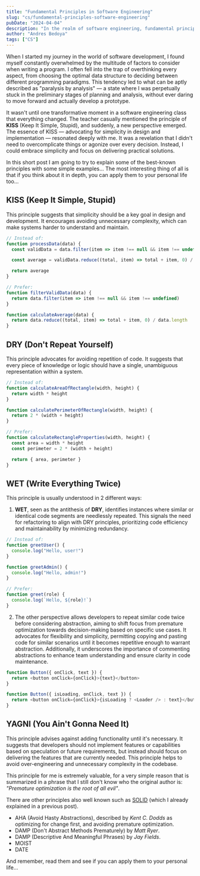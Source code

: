 ```yaml
---
title: "Fundamental Principles in Software Engineering"
slug: "cs/fundamental-principles-software-engineering"
pubDate: "2024-04-04"
description: "In the realm of software engineering, fundamental principles resembling guiding stars assist developers in navigating the intricacies of code. These principles, exemplified by DRY, KISS, WET, and YAGNI act as guiding lights, illuminating the way towards creating software that is effective, graceful, and straightforward to maintain."
author: "Andres Bedoya"
tags: ["CS"]
---
```


When I started my journey in the world of software development, I found myself constantly overwhelmed by the multitude of factors to consider when writing a program. I often fell into the trap of overthinking every aspect, from choosing the optimal data structure to deciding between different programming paradigms. This tendency led to what can be aptly described as "paralysis by analysis" — a state where I was perpetually stuck in the preliminary stages of planning and analysis, without ever daring to move forward and actually develop a prototype.

It wasn't until one transformative moment in a software engineering class that everything changed. The teacher casually mentioned the principle of **KISS** (Keep It Simple, Stupid), and suddenly, a new perspective emerged. The essence of KISS — advocating for simplicity in design and implementation — resonated deeply with me. It was a revelation that I didn't need to overcomplicate things or agonize over every decision. Instead, I could embrace simplicity and focus on delivering practical solutions.

In this short post I am going to try to explain some of the best-known principles with some simple examples... The most interesting thing of all is that if you think about it in depth, you can apply them to your personal life too...

## KISS (Keep It Simple, Stupid)

This principle suggests that simplicity should be a key goal in design and development. It encourages avoiding unnecessary complexity, which can make systems harder to understand and maintain.

```js
// Instead of:
function processData(data) {
  const validData = data.filter(item => item !== null && item !== undefined)

  const average = validData.reduce((total, item) => total + item, 0) / validData.length

  return average
}

// Prefer:
function filterValidData(data) {
  return data.filter(item => item !== null && item !== undefined)
}

function calculateAverage(data) {
  return data.reduce((total, item) => total + item, 0) / data.length
}
```

## DRY (Don't Repeat Yourself)

This principle advocates for avoiding repetition of code. It suggests that every piece of knowledge or logic should have a single, unambiguous representation within a system.

```js
// Instead of:
function calculateAreaOfRectangle(width, height) {
  return width * height
}

function calculatePerimeterOfRectangle(width, height) {
  return 2 * (width + height)
}

// Prefer:
function calculateRectangleProperties(width, height) {
  const area = width * height
  const perimeter = 2 * (width + height)

  return { area, perimeter }
}
```

## WET (Write Everything Twice)

This principle is usually understood in 2 different ways:

1. **WET**, seen as the antithesis of **DRY**, identifies instances where similar or identical code segments are needlessly repeated. This signals the need for refactoring to align with DRY principles, prioritizing code efficiency and maintainability by minimizing redundancy.

```js
// Instead of:
function greetUser() {
  console.log("Hello, user!")
}

function greetAdmin() {
  console.log("Hello, admin!")
}

// Prefer:
function greet(role) {
  console.log(`Hello, ${role}!`)
}
```

2. The other perspective allows developers to repeat similar code twice before considering abstraction, aiming to shift focus from premature optimization towards decision-making based on specific use cases. It advocates for flexibility and simplicity, permitting copying and pasting code for similar scenarios until it becomes repetitive enough to warrant abstraction. Additionally, it underscores the importance of commenting abstractions to enhance team understanding and ensure clarity in code maintenance.

```js
function Button({ onClick, text }) {
  return <button onClick={onClick}>{text}</button>
}

function Button({ isLoading, onClick, text }) {
  return <button onClick={onClick}>{isLoading ? <Loader /> : text}</button>
}
```

## YAGNI (You Ain't Gonna Need It)

This principle advises against adding functionality until it's necessary. It suggests that developers should not implement features or capabilities based on speculation or future requirements, but instead should focus on delivering the features that are currently needed. This principle helps to avoid over-engineering and unnecessary complexity in the codebase.

This principle for me is extremely valuable, for a very simple reason that is summarized in a phrase that I still don't know who the original author is: _"Premature optimization is the root of all evil"_.

There are other principles also well known such as <a class="hover:no-underline text-blue underline" href="https://www.velocidadescape.com/react/solid-principles-react-app" target="_blank" rel="noreferrer">SOLID</a> (which I already explained in a previous post).

- AHA (Avoid Hasty Abstractions), described by _Kent C. Dodds_ as optimizing for change first, and avoiding premature optimization.
- DAMP (Don't Abstract Methods Prematurely) by _Matt Ryer_.
- DAMP (Descriptive And Meaningful Phrases) by _Jay Fields_.
- MOIST
- DATE

And remember, read them and see if you can apply them to your personal life...
